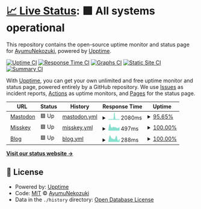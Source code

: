# [📈 Live Status](https://status.nekozuki.me): <!--live status--> **🟩 All systems operational**

This repository contains the open-source uptime monitor and status page for [AyumuNekozuki](https://blog.nekozuki.me/), powered by [Upptime](https://github.com/upptime/upptime).

[![Uptime CI](https://github.com/AyumuNekozuki/upptime/workflows/Uptime%20CI/badge.svg)](https://github.com/AyumuNekozuki/upptime/actions?query=workflow%3A%22Uptime+CI%22)
[![Response Time CI](https://github.com/AyumuNekozuki/upptime/workflows/Response%20Time%20CI/badge.svg)](https://github.com/AyumuNekozuki/upptime/actions?query=workflow%3A%22Response+Time+CI%22)
[![Graphs CI](https://github.com/AyumuNekozuki/upptime/workflows/Graphs%20CI/badge.svg)](https://github.com/AyumuNekozuki/upptime/actions?query=workflow%3A%22Graphs+CI%22)
[![Static Site CI](https://github.com/AyumuNekozuki/upptime/workflows/Static%20Site%20CI/badge.svg)](https://github.com/AyumuNekozuki/upptime/actions?query=workflow%3A%22Static+Site+CI%22)
[![Summary CI](https://github.com/AyumuNekozuki/upptime/workflows/Summary%20CI/badge.svg)](https://github.com/AyumuNekozuki/upptime/actions?query=workflow%3A%22Summary+CI%22)

With [Upptime](https://upptime.js.org), you can get your own unlimited and free uptime monitor and status page, powered entirely by a GitHub repository. We use [Issues](https://github.com/AyumuNekozuki/upptime/issues) as incident reports, [Actions](https://github.com/AyumuNekozuki/upptime/actions) as uptime monitors, and [Pages](https://status.nekozuki.me) for the status page.

<!--start: status pages-->
<!-- This summary is generated by Upptime (https://github.com/upptime/upptime) -->
<!-- Do not edit this manually, your changes will be overwritten -->
<!-- prettier-ignore -->
| URL | Status | History | Response Time | Uptime |
| --- | ------ | ------- | ------------- | ------ |
| <img alt="" src="https://icons.duckduckgo.com/ip3/mstdn.nekozuki.me.ico" height="13"> [Mastodon](https://mstdn.nekozuki.me) | 🟩 Up | [mastodon.yml](https://github.com/AyumuNekozuki/upptime/commits/HEAD/history/mastodon.yml) | <details><summary><img alt="Response time graph" src="./graphs/mastodon/response-time-week.png" height="20"> 2080ms</summary><br><a href="https://status.nekozuki.me/history/mastodon"><img alt="Response time 1439" src="https://img.shields.io/endpoint?url=https%3A%2F%2Fraw.githubusercontent.com%2FAyumuNekozuki%2Fupptime%2FHEAD%2Fapi%2Fmastodon%2Fresponse-time.json"></a><br><a href="https://status.nekozuki.me/history/mastodon"><img alt="24-hour response time 1078" src="https://img.shields.io/endpoint?url=https%3A%2F%2Fraw.githubusercontent.com%2FAyumuNekozuki%2Fupptime%2FHEAD%2Fapi%2Fmastodon%2Fresponse-time-day.json"></a><br><a href="https://status.nekozuki.me/history/mastodon"><img alt="7-day response time 2080" src="https://img.shields.io/endpoint?url=https%3A%2F%2Fraw.githubusercontent.com%2FAyumuNekozuki%2Fupptime%2FHEAD%2Fapi%2Fmastodon%2Fresponse-time-week.json"></a><br><a href="https://status.nekozuki.me/history/mastodon"><img alt="30-day response time 1439" src="https://img.shields.io/endpoint?url=https%3A%2F%2Fraw.githubusercontent.com%2FAyumuNekozuki%2Fupptime%2FHEAD%2Fapi%2Fmastodon%2Fresponse-time-month.json"></a><br><a href="https://status.nekozuki.me/history/mastodon"><img alt="1-year response time 1439" src="https://img.shields.io/endpoint?url=https%3A%2F%2Fraw.githubusercontent.com%2FAyumuNekozuki%2Fupptime%2FHEAD%2Fapi%2Fmastodon%2Fresponse-time-year.json"></a></details> | <details><summary><a href="https://status.nekozuki.me/history/mastodon">95.65%</a></summary><a href="https://status.nekozuki.me/history/mastodon"><img alt="All-time uptime 93.97%" src="https://img.shields.io/endpoint?url=https%3A%2F%2Fraw.githubusercontent.com%2FAyumuNekozuki%2Fupptime%2FHEAD%2Fapi%2Fmastodon%2Fuptime.json"></a><br><a href="https://status.nekozuki.me/history/mastodon"><img alt="24-hour uptime 91.36%" src="https://img.shields.io/endpoint?url=https%3A%2F%2Fraw.githubusercontent.com%2FAyumuNekozuki%2Fupptime%2FHEAD%2Fapi%2Fmastodon%2Fuptime-day.json"></a><br><a href="https://status.nekozuki.me/history/mastodon"><img alt="7-day uptime 95.65%" src="https://img.shields.io/endpoint?url=https%3A%2F%2Fraw.githubusercontent.com%2FAyumuNekozuki%2Fupptime%2FHEAD%2Fapi%2Fmastodon%2Fuptime-week.json"></a><br><a href="https://status.nekozuki.me/history/mastodon"><img alt="30-day uptime 93.97%" src="https://img.shields.io/endpoint?url=https%3A%2F%2Fraw.githubusercontent.com%2FAyumuNekozuki%2Fupptime%2FHEAD%2Fapi%2Fmastodon%2Fuptime-month.json"></a><br><a href="https://status.nekozuki.me/history/mastodon"><img alt="1-year uptime 93.97%" src="https://img.shields.io/endpoint?url=https%3A%2F%2Fraw.githubusercontent.com%2FAyumuNekozuki%2Fupptime%2FHEAD%2Fapi%2Fmastodon%2Fuptime-year.json"></a></details>
| <img alt="" src="https://icons.duckduckgo.com/ip3/mi.nekozuki.me.ico" height="13"> [Misskey](https://mi.nekozuki.me) | 🟩 Up | [misskey.yml](https://github.com/AyumuNekozuki/upptime/commits/HEAD/history/misskey.yml) | <details><summary><img alt="Response time graph" src="./graphs/misskey/response-time-week.png" height="20"> 497ms</summary><br><a href="https://status.nekozuki.me/history/misskey"><img alt="Response time 763" src="https://img.shields.io/endpoint?url=https%3A%2F%2Fraw.githubusercontent.com%2FAyumuNekozuki%2Fupptime%2FHEAD%2Fapi%2Fmisskey%2Fresponse-time.json"></a><br><a href="https://status.nekozuki.me/history/misskey"><img alt="24-hour response time 528" src="https://img.shields.io/endpoint?url=https%3A%2F%2Fraw.githubusercontent.com%2FAyumuNekozuki%2Fupptime%2FHEAD%2Fapi%2Fmisskey%2Fresponse-time-day.json"></a><br><a href="https://status.nekozuki.me/history/misskey"><img alt="7-day response time 497" src="https://img.shields.io/endpoint?url=https%3A%2F%2Fraw.githubusercontent.com%2FAyumuNekozuki%2Fupptime%2FHEAD%2Fapi%2Fmisskey%2Fresponse-time-week.json"></a><br><a href="https://status.nekozuki.me/history/misskey"><img alt="30-day response time 763" src="https://img.shields.io/endpoint?url=https%3A%2F%2Fraw.githubusercontent.com%2FAyumuNekozuki%2Fupptime%2FHEAD%2Fapi%2Fmisskey%2Fresponse-time-month.json"></a><br><a href="https://status.nekozuki.me/history/misskey"><img alt="1-year response time 763" src="https://img.shields.io/endpoint?url=https%3A%2F%2Fraw.githubusercontent.com%2FAyumuNekozuki%2Fupptime%2FHEAD%2Fapi%2Fmisskey%2Fresponse-time-year.json"></a></details> | <details><summary><a href="https://status.nekozuki.me/history/misskey">100.00%</a></summary><a href="https://status.nekozuki.me/history/misskey"><img alt="All-time uptime 100.00%" src="https://img.shields.io/endpoint?url=https%3A%2F%2Fraw.githubusercontent.com%2FAyumuNekozuki%2Fupptime%2FHEAD%2Fapi%2Fmisskey%2Fuptime.json"></a><br><a href="https://status.nekozuki.me/history/misskey"><img alt="24-hour uptime 100.00%" src="https://img.shields.io/endpoint?url=https%3A%2F%2Fraw.githubusercontent.com%2FAyumuNekozuki%2Fupptime%2FHEAD%2Fapi%2Fmisskey%2Fuptime-day.json"></a><br><a href="https://status.nekozuki.me/history/misskey"><img alt="7-day uptime 100.00%" src="https://img.shields.io/endpoint?url=https%3A%2F%2Fraw.githubusercontent.com%2FAyumuNekozuki%2Fupptime%2FHEAD%2Fapi%2Fmisskey%2Fuptime-week.json"></a><br><a href="https://status.nekozuki.me/history/misskey"><img alt="30-day uptime 100.00%" src="https://img.shields.io/endpoint?url=https%3A%2F%2Fraw.githubusercontent.com%2FAyumuNekozuki%2Fupptime%2FHEAD%2Fapi%2Fmisskey%2Fuptime-month.json"></a><br><a href="https://status.nekozuki.me/history/misskey"><img alt="1-year uptime 100.00%" src="https://img.shields.io/endpoint?url=https%3A%2F%2Fraw.githubusercontent.com%2FAyumuNekozuki%2Fupptime%2FHEAD%2Fapi%2Fmisskey%2Fuptime-year.json"></a></details>
| <img alt="" src="https://icons.duckduckgo.com/ip3/blog.nekozuki.me.ico" height="13"> [Blog](https://blog.nekozuki.me) | 🟩 Up | [blog.yml](https://github.com/AyumuNekozuki/upptime/commits/HEAD/history/blog.yml) | <details><summary><img alt="Response time graph" src="./graphs/blog/response-time-week.png" height="20"> 288ms</summary><br><a href="https://status.nekozuki.me/history/blog"><img alt="Response time 403" src="https://img.shields.io/endpoint?url=https%3A%2F%2Fraw.githubusercontent.com%2FAyumuNekozuki%2Fupptime%2FHEAD%2Fapi%2Fblog%2Fresponse-time.json"></a><br><a href="https://status.nekozuki.me/history/blog"><img alt="24-hour response time 474" src="https://img.shields.io/endpoint?url=https%3A%2F%2Fraw.githubusercontent.com%2FAyumuNekozuki%2Fupptime%2FHEAD%2Fapi%2Fblog%2Fresponse-time-day.json"></a><br><a href="https://status.nekozuki.me/history/blog"><img alt="7-day response time 288" src="https://img.shields.io/endpoint?url=https%3A%2F%2Fraw.githubusercontent.com%2FAyumuNekozuki%2Fupptime%2FHEAD%2Fapi%2Fblog%2Fresponse-time-week.json"></a><br><a href="https://status.nekozuki.me/history/blog"><img alt="30-day response time 403" src="https://img.shields.io/endpoint?url=https%3A%2F%2Fraw.githubusercontent.com%2FAyumuNekozuki%2Fupptime%2FHEAD%2Fapi%2Fblog%2Fresponse-time-month.json"></a><br><a href="https://status.nekozuki.me/history/blog"><img alt="1-year response time 403" src="https://img.shields.io/endpoint?url=https%3A%2F%2Fraw.githubusercontent.com%2FAyumuNekozuki%2Fupptime%2FHEAD%2Fapi%2Fblog%2Fresponse-time-year.json"></a></details> | <details><summary><a href="https://status.nekozuki.me/history/blog">100.00%</a></summary><a href="https://status.nekozuki.me/history/blog"><img alt="All-time uptime 100.00%" src="https://img.shields.io/endpoint?url=https%3A%2F%2Fraw.githubusercontent.com%2FAyumuNekozuki%2Fupptime%2FHEAD%2Fapi%2Fblog%2Fuptime.json"></a><br><a href="https://status.nekozuki.me/history/blog"><img alt="24-hour uptime 100.00%" src="https://img.shields.io/endpoint?url=https%3A%2F%2Fraw.githubusercontent.com%2FAyumuNekozuki%2Fupptime%2FHEAD%2Fapi%2Fblog%2Fuptime-day.json"></a><br><a href="https://status.nekozuki.me/history/blog"><img alt="7-day uptime 100.00%" src="https://img.shields.io/endpoint?url=https%3A%2F%2Fraw.githubusercontent.com%2FAyumuNekozuki%2Fupptime%2FHEAD%2Fapi%2Fblog%2Fuptime-week.json"></a><br><a href="https://status.nekozuki.me/history/blog"><img alt="30-day uptime 100.00%" src="https://img.shields.io/endpoint?url=https%3A%2F%2Fraw.githubusercontent.com%2FAyumuNekozuki%2Fupptime%2FHEAD%2Fapi%2Fblog%2Fuptime-month.json"></a><br><a href="https://status.nekozuki.me/history/blog"><img alt="1-year uptime 100.00%" src="https://img.shields.io/endpoint?url=https%3A%2F%2Fraw.githubusercontent.com%2FAyumuNekozuki%2Fupptime%2FHEAD%2Fapi%2Fblog%2Fuptime-year.json"></a></details>

<!--end: status pages-->

[**Visit our status website →**](https://status.nekozuki.me)

## 📄 License

- Powered by: [Upptime](https://github.com/upptime/upptime)
- Code: [MIT](./LICENSE) © [AyumuNekozuki](https://blog.nekozuki.me/)
- Data in the `./history` directory: [Open Database License](https://opendatacommons.org/licenses/odbl/1-0/)
